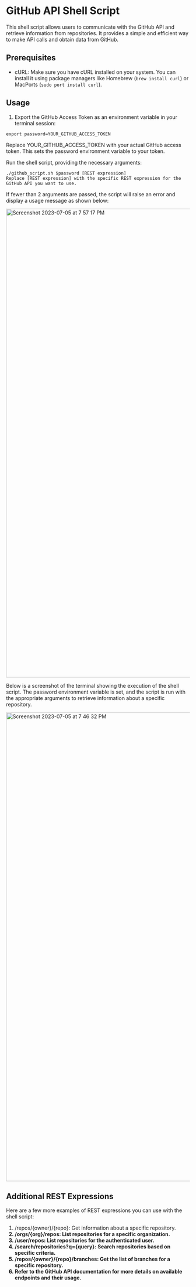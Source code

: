 # GitHub API Shell Script

This shell script allows users to communicate with the GitHub API and retrieve information from repositories. It provides a simple and efficient way to make API calls and obtain data from GitHub.

## Prerequisites

- cURL: Make sure you have cURL installed on your system. You can install it using package managers like Homebrew (`brew install curl`) or MacPorts (`sudo port install curl`).

## Usage

1. Export the GitHub Access Token as an environment variable in your terminal session:
   
```shell
export password=YOUR_GITHUB_ACCESS_TOKEN
```

Replace YOUR_GITHUB_ACCESS_TOKEN with your actual GitHub access token. This sets the password environment variable to your token.

Run the shell script, providing the necessary arguments:

```shell
./github_script.sh $password [REST expression]
Replace [REST expression] with the specific REST expression for the GitHub API you want to use.
```

If fewer than 2 arguments are passed, the script will raise an error and display a usage message as shown below:


<img width="1280" alt="Screenshot 2023-07-05 at 7 57 17 PM" src="https://github.com/imsalmanmalik/GitHub-Api-Integration-Module/assets/121328365/f4b815dc-14ea-47e2-94a9-0ae69673ec3b">



Below is a screenshot of the terminal showing the execution of the shell script. The password environment variable is set, and the script is run with the appropriate arguments to retrieve information about a specific repository.


<img width="1280" alt="Screenshot 2023-07-05 at 7 46 32 PM" src="https://github.com/imsalmanmalik/GitHub-Api-Integration-Module/assets/121328365/0eea9d27-96bd-4cb3-92ee-ea90e3f7ccf8">



## Additional REST Expressions

Here are a few more examples of REST expressions you can use with the shell script:

1. /repos/{owner}/{repo}: Get information about a specific repository.<b>
2. /orgs/{org}/repos: List repositories for a specific organization.<b>
3. /user/repos: List repositories for the authenticated user.<b>
4. /search/repositories?q={query}: Search repositories based on specific criteria.<b>
5. /repos/{owner}/{repo}/branches: Get the list of branches for a specific repository.<b>
6. Refer to the GitHub API documentation for more details on available endpoints and their usage.<b>

